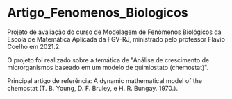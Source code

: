 # Artigo_Fenomenos_Biologicos
Projeto de avaliação do curso de Modelagem de Fenômenos Biológicos da Escola de Matemática Aplicada da FGV-RJ, ministrado pelo professor Flávio Coelho em 2021.2.

O projeto foi realizado sobre a temática de "Análise de crescimento de microrganismos baseado em um modelo de quimiostato (chemostat)".

Principal artigo de referência: A dynamic mathematical model of the chemostat (T. B. Young, D. F. Bruley, e H. R. Bungay. 1970.).
